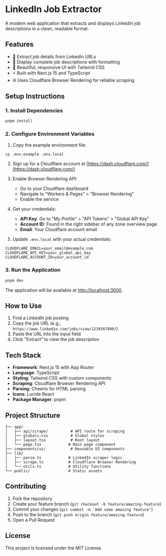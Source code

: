 # LinkedIn Job Extractor

A modern web application that extracts and displays LinkedIn job descriptions in a clean, readable format.

## Features

- 🔗 Extract job details from LinkedIn URLs
- 📝 Display complete job descriptions with formatting
- 🎨 Beautiful, responsive UI with Tailwind CSS
- ⚡ Built with Next.js 15 and TypeScript
- 🌐 Uses Cloudflare Browser Rendering for reliable scraping

## Setup Instructions

### 1. Install Dependencies

```bash
pnpm install
```

### 2. Configure Environment Variables

1. Copy the example environment file:
```bash
cp .env.example .env.local
```

2. Sign up for a Cloudflare account at [https://dash.cloudflare.com/](https://dash.cloudflare.com/)

3. Enable Browser Rendering API:
   - Go to your Cloudflare dashboard
   - Navigate to "Workers & Pages" > "Browser Rendering"
   - Enable the service

4. Get your credentials:
   - **API Key**: Go to "My Profile" > "API Tokens" > "Global API Key"
   - **Account ID**: Found in the right sidebar of any zone overview page
   - **Email**: Your Cloudflare account email

5. Update `.env.local` with your actual credentials:
```env
CLOUDFLARE_EMAIL=your_email@example.com
CLOUDFLARE_API_KEY=your_global_api_key
CLOUDFLARE_ACCOUNT_ID=your_account_id
```

### 3. Run the Application

```bash
pnpm dev
```

The application will be available at [http://localhost:3000](http://localhost:3000).

## How to Use

1. Find a LinkedIn job posting
2. Copy the job URL (e.g., `https://www.linkedin.com/jobs/view/1234567890/`)
3. Paste the URL into the input field
4. Click "Extract" to view the job description

## Tech Stack

- **Framework**: Next.js 15 with App Router
- **Language**: TypeScript
- **Styling**: Tailwind CSS with custom components
- **Scraping**: Cloudflare Browser Rendering API
- **Parsing**: Cheerio for HTML parsing
- **Icons**: Lucide React
- **Package Manager**: pnpm

## Project Structure

```
├── app/
│   ├── api/scrape/          # API route for scraping
│   ├── globals.css          # Global styles
│   ├── layout.tsx           # Root layout
│   └── page.tsx            # Main page component
├── components/ui/           # Reusable UI components
├── lib/
│   ├── parse.ts            # LinkedIn scraper logic
│   ├── scrape.ts           # Cloudflare Browser Rendering
│   └── utils.ts            # Utility functions
└── public/                 # Static assets
```

## Contributing

1. Fork the repository
2. Create your feature branch (`git checkout -b feature/amazing-feature`)
3. Commit your changes (`git commit -m 'Add some amazing feature'`)
4. Push to the branch (`git push origin feature/amazing-feature`)
5. Open a Pull Request

## License

This project is licensed under the MIT License.
